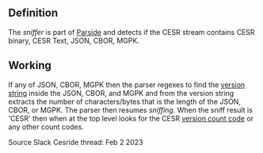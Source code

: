 ## Definition

The _sniffer_ is part of [Parside](parside.md) and detects if the CESR stream contains CESR binary, CESR Text, JSON, CBOR, MGPK.

## Working

If any of JSON, CBOR, MGPK then the parser regexes to find the [version string](version-string.md) inside the JSON, CBOR, and MGPK and from the version string extracts the number of characters/bytes that is the length of the JSON, CBOR, or MGPK. The parser then resumes _sniffing_. When the sniff result is 'CESR' then when at the top level looks for the CESR [version count code](version-code.md) or any other count codes.

Source Slack Cesride thread: Feb 2 2023

